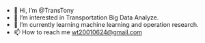 - 👋 Hi, I’m @TransTony
- 👀 I’m interested in Transportation Big Data Analyze.
- 🌱 I’m currently learning machine learning and operation research.
- 📫 How to reach me wt20010624@gmail.com

<!---
TransTony/TransTony is a ✨ special ✨ repository because its `README.md` (this file) appears on your GitHub profile.
You can click the Preview link to take a look at your changes.
--->

